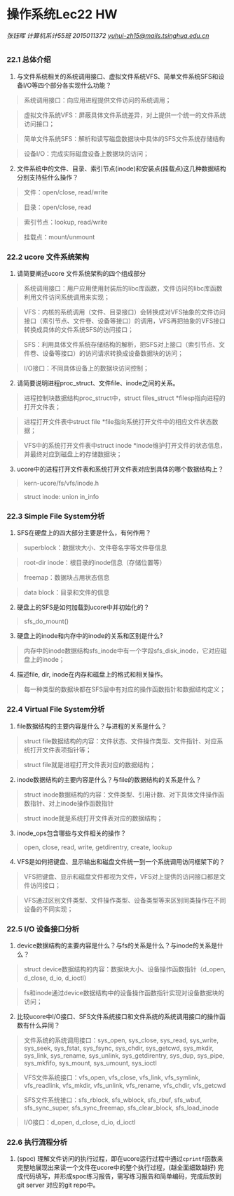 # 操作系统Lec22 HW

###### 张钰晖 计算机系计55班 2015011372 yuhui-zh15@mails.tsinghua.edu.cn

### 22.1 总体介绍

1. 与文件系统相关的系统调用接口、虚拟文件系统VFS、简单文件系统SFS和设备I/O等四个部分各实现什么功能？

> 系统调用接口：向应用进程提供文件访问的系统调用；

> 虚拟文件系统VFS：屏蔽具体文件系统差异，对上提供一个统一的文件系统访问接口；

> 简单文件系统SFS：解析和读写磁盘数据块中具体的SFS文件系统存储结构

> 设备I/O：完成实际磁盘设备上数据块的访问；

2. 文件系统中的文件、目录、索引节点(inode)和安装点(挂载点)这几种数据结构分别支持些什么操作？

> 文件：open/close, read/write

> 目录：open/close, read

> 索引节点：lookup, read/write

> 挂载点：mount/unmount

### 22.2 ucore 文件系统架构

1. 请简要阐述ucore 文件系统架构的四个组成部分

> 系统调用接口：用户应用使用封装后的libc库函数，文件访问的libc库函数利用文件访问系统调用来实现；

> VFS：内核的系统调用（文件、目录接口）会转换成对VFS抽象的文件访问接口（索引节点、文件卷、设备等接口）的调用，VFS再把抽象的VFS接口转换成具体的文件系统SFS的访问接口；

> SFS：利用具体文件系统存储结构的解析，把SFS对上接口（索引节点、文件卷、设备等接口）的访问请求转换成设备数据块的访问；

> I/O接口：不同具体设备上的数据块访问控制；

2. 请简要说明进程proc_struct、文件file、inode之间的关系。 

> 进程控制块数据结构proc_struct中，struct files_struct *filesp指向进程的打开文件表；

> 进程打开文件表中struct file *file指向系统打开文件中的相应文件状态数据；

> VFS中的系统打开文件表中struct inode *inode维护打开文件的状态信息，并最终对应到磁盘上的存储数据块；

3. ucore中的进程打开文件表和系统打开文件表对应到具体的哪个数据结构上？

> kern-ucore/fs/vfs/inode.h

> struct inode: union in_info

### 22.3 Simple File System分析

1. SFS在硬盘上的四大部分主要是什么，有何作用？

> superblock：数据块大小、文件卷名字等文件卷信息

> root-dir inode：根目录的inode信息（存储位置等）

> freemap：数据块占用状态信息

> data block：目录和文件的信息

2. 硬盘上的SFS是如何加载到ucore中并初始化的？

> sfs_do_mount()

3. 硬盘上的inode和内存中的inode的关系和区别是什么?

> 内存中的inode数据结构sfs_inode中有一个字段sfs_disk_inode，它对应磁盘上的inode；

4. 描述file, dir, inode在内存和磁盘上的格式和相关操作。

> 每一种类型的数据块都在SFS层中有对应的操作函数指针和数据结构定义；

### 22.4 Virtual File System分析

1. file数据结构的主要内容是什么？与进程的关系是什么？

> struct file数据结构的内容：文件状态、文件操作类型、文件指针、对应系统打开文件表项指针等；

> struct file就是进程打开文件表对应的数据结构；

2. inode数据结构的主要内容是什么？与file的数据结构的关系是什么？

> struct inode数据结构的内容：文件类型、引用计数、对下具体文件操作函数指针、对上inode操作函数指针

> struct inode就是系统打开文件表对应的数据结构；

3. inode_ops包含哪些与文件相关的操作？

> open, close, read, write, getdirentry, create, lookup

4. VFS是如何把键盘、显示输出和磁盘文件统一到一个系统调用访问框架下的？ 

> VFS把键盘、显示和磁盘文件都视为文件，VFS对上提供的访问接口都是文件访问接口；

> VFS通过区别文件类型、文件操作类型、设备类型等来区别同类操作在不同设备的不同实现；

### 22.5 I/O 设备接口分析

1. device数据结构的主要内容是什么？与fs的关系是什么？与inode的关系是什么？

> struct device数据结构的内容：数据块大小、设备操作函数指针（d_open, d_close, d_io, d_ioctl）

> fs和inode通过device数据结构中的设备操作函数指针实现对设备数据块的访问；

2. 比较ucore中I/O接口、SFS文件系统接口和文件系统的系统调用接口的操作函数有什么异同？

> 文件系统的系统调用接口：sys_open, sys_close, sys_read, sys_write, sys_seek, sys_fstat, sys_fsync, sys_chdir, sys_getcwd, sys_mkdir, sys_link, sys_rename, sys_unlink, sys_getdirentry, sys_dup, sys_pipe, sys_mkfifo, sys_mount, sys_umount, sys_ioctl

> VFS文件系统接口：vfs_open, vfs_close, vfs_link, vfs_symlink, vfs_readlink, vfs_mkdir, vfs_unlink, vfs_rename, vfs_chdir, vfs_getcwd

> SFS文件系统接口：sfs_rblock, sfs_wblock, sfs_rbuf, sfs_wbuf, sfs_sync_super, sfs_sync_freemap, sfs_clear_block, sfs_load_inode

> I/O接口：d_open, d_close, d_io, d_ioctl

### 22.6 执行流程分析

1. (spoc) 理解文件访问的执行过程，即在ucore运行过程中通过`cprintf`函数来完整地展现出来读一个文件在ucore中的整个执行过程，(越全面细致越好)
   完成代码填写，并形成spoc练习报告，需写练习报告和简单编码，完成后放到git server 对应的git repo中。